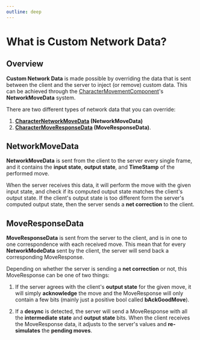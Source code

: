 ```yaml
---
outline: deep
---
```


# What is Custom Network Data?

## Overview

**Custom Network Data** is made possible by overriding the data that is sent between the client and the server to inject (or remove) custom data. This can be achieved through the [CharacterMovementComponent](https://docs.unrealengine.com/5.2/en-US/API/Runtime/Engine/GameFramework/UCharacterMovementComponent)'s **NetworkMoveData** system. 

There are two different types of network data that you can override: 

1. **[CharacterNetworkMoveData](https://docs.unrealengine.com/5.2/en-US/API/Runtime/Engine/GameFramework/FCharacterNetworkMoveDataContain-/) (NetworkMoveData)**
2. **[CharacterMoveResponseData](https://docs.unrealengine.com/5.2/en-US/API/Runtime/Engine/GameFramework/FCharacterMoveResponseDataContai-/) (MoveResponseData)**.

## NetworkMoveData

**NetworkMoveData** is sent from the client to the server every single frame, and it contains the **input state**, **output state**, and **TimeStamp** of the performed move. 

When the server receives this data, it will perform the move with the given input state, and check if its computed output state matches the client's output state. If the client's output state is too different form the server's computed output state, then the server sends a **net correction** to the client. 

## MoveResponseData                    

**MoveResponseData** is sent from the server to the client, and is in one to one correspondence with each received move. This mean that for every **NetworkModeData** sent by the client, the server will send back a corresponding MoveResponse. 

Depending on whether the server is sending a **net correction** or not, this MoveResponse can be one of two things:

1. If the server agrees with the client's **output state** for the given move, it will simply **acknowledge** the move and the MoveResponse will only contain a few bits (mainly just a positive bool called **bAckGoodMove**). 

2. If a **desync** is detected, the server will send a MoveResponse with all the **intermediate state** and **output state** bits. When the client receives the MoveResponse data, it adjusts to the server's values and **re-simulates** the **pending moves**.